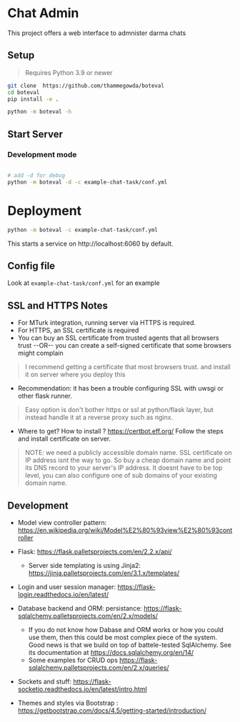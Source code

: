 # Chat Admin

This project offers a web interface to admnister darma chats

## Setup

> Requires Python 3.9 or newer

```bash
git clone  https://github.com/thammegowda/boteval
cd boteval
pip install -e .

python -m boteval -h
```

## Start Server

### Development mode

```bash

# add -d for debug
python -m boteval -d -c example-chat-task/conf.yml
```

# Deployment
```bash
python -m boteval -c example-chat-task/conf.yml
```

This starts a service on http://localhost:6060 by default.


## Config file

Look at `example-chat-task/conf.yml` for an example

## SSL and HTTPS Notes

* For MTurk integration, running server via HTTPS is required.
* For HTTPS, an SSL certificate is required
* You can buy an SSL certificate from trusted agents that all browsers trust 
  --OR-- you can create a self-signed certificate that some browsers might complain 
> I recommend getting a certificate that most browsers trust. and install it on server where you deploy this
* Recommendation: it has been a trouble configuring SSL with uwsgi or other flask runner. 
> Easy option is don't bother https or ssl at python/flask layer, but instead handle it at a reverse proxy such as nginx.
* Where to get? How to install ? https://certbot.eff.org/ 
Follow the steps and install certificate on server.
> NOTE: we need a publicly accessible domain name. SSL certificate on IP address isnt the way to go. 
 So buy a cheap domain name and point its DNS record to your server's IP address. 
> It doesnt have to be top level, you can also configure one of sub domains of your existing domain name.



## Development

* Model view controller pattern: https://en.wikipedia.org/wiki/Model%E2%80%93view%E2%80%93controller
* Flask: https://flask.palletsprojects.com/en/2.2.x/api/
  * Server side templating is using Jinja2: https://jinja.palletsprojects.com/en/3.1.x/templates/
* Login and user session manager: https://flask-login.readthedocs.io/en/latest/
* Database backend and ORM: persistance: https://flask-sqlalchemy.palletsprojects.com/en/2.x/models/
  * If you do not know how Dabase and ORM works or how you could use them, then this could be most complex piece of the system. Good news is that we build on top of battele-tested SqlAlchemy. See its documentation at https://docs.sqlalchemy.org/en/14/
  * Some examples for CRUD ops https://flask-sqlalchemy.palletsprojects.com/en/2.x/queries/

* Sockets and stuff: https://flask-socketio.readthedocs.io/en/latest/intro.html
* Themes and styles via Bootstrap : https://getbootstrap.com/docs/4.5/getting-started/introduction/

